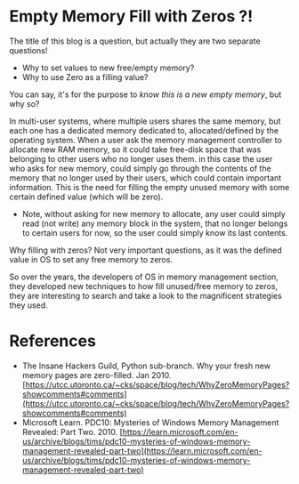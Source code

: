 # Empty Memory Fill with Zeros ?!

The title of this blog is a question, but actually they are two separate questions!
- Why to set values to new free/empty memory? 
- Why to use Zero as a filling value?

You can say, it's for the purpose to *know this is a new empty memory*, but why so? 

In multi-user systems, where multiple users shares the same memory, but each one has a dedicated memory dedicated to, allocated/defined by the operating system. When a user ask the memory management controller to allocate new RAM memory, so it could take free-disk space that was belonging to other users who no longer uses them. in this case the user who asks for new memory, could simply go through the contents of the memory that no longer used by their users, which could contain important information. This is the need for filling the empty unused memory with some certain defined value (which will be zero).
- Note, without asking for new memory to allocate, any user could simply read (not write) any memory block in the system, that no longer belongs to certain users for now, so the user could simply know its last contents.

Why filling with zeros? Not very important questions, as it was the defined value in OS to set any free memory to zeros.

So over the years, the developers of OS in memory management section, they developed new techniques to how fill unused/free memory to zeros, they are interesting to search and take a look to the magnificent strategies they used.

# References
- The Insane Hackers Guild, Python sub-branch. Why your fresh new memory pages are zero-filled. Jan 2010. [https://utcc.utoronto.ca/~cks/space/blog/tech/WhyZeroMemoryPages?showcomments#comments](https://utcc.utoronto.ca/~cks/space/blog/tech/WhyZeroMemoryPages?showcomments#comments)
- Microsoft Learn. PDC10: Mysteries of Windows Memory Management Revealed: Part Two. 2010. [https://learn.microsoft.com/en-us/archive/blogs/tims/pdc10-mysteries-of-windows-memory-management-revealed-part-two](https://learn.microsoft.com/en-us/archive/blogs/tims/pdc10-mysteries-of-windows-memory-management-revealed-part-two)
